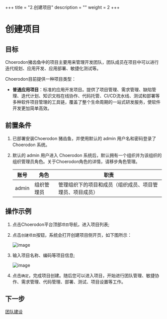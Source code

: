 +++
title = "2.创建项目"
description = ""
weight = 2
+++

# 创建项目
## 目标
Choerodon猪齿鱼中的项目主要用来管理开发团队，团队成员在项目中可以进行迭代规划、应用开发、应用部署、敏捷化测试等。

Choerodon目前提供一种项目类型：

- **普通应用项目**：标准的应用开发项目。提供了项目管理、需求管理、缺陷管理、迭代计划、知识文档在线协作、代码托管、CI/CD流水线、测试和部署等多种软件项目管理的工具链，覆盖了整个生命周期的一站式研发服务，使软件开发更加简单高效。

## 前置条件
1. 已部署安装Choerodon 猪齿鱼，并使用默认的 admin 用户名和密码登录了 Choerodon 系统。
2. 默认的 admin 用户进入 Choerodon 系统后，默认拥有一个组织并为该组织的组织管理员角色。关于Choerodon角色的详情，请移步角色管理。

    |账号|角色|职责|
    |---|---|---|
    |admin|组织管理员|管理组织下的项目和成员（组织成员、项目管理员、项目成员）|

## 操作示例

1. 点击Choerodon平台顶部`项目`导航，进入项目列表;

2. 点击`创建项目`按钮，系统会打开创建项目侧开页，如下图所示：

    ![image](/docs/user-guide/image/projects-01.png)

3. 输入项目名称、编码等项目信息;

    ![image](/docs/user-guide/image/projects-02.png)

4. 点击`确定`，完成项目创建。随后您可以进入项目，开始进行团队管理、敏捷协作、需求管理、代码管理、部署、测试、项目设置等工作。

## 下一步
[团队建设](../../quick-start/team/)

